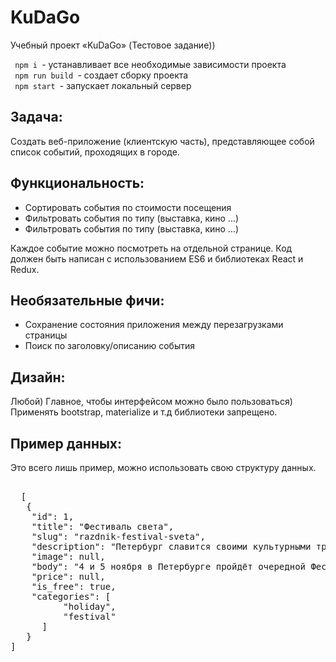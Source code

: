 # KuDaGo
Учебный проект «KuDaGo» (Тестовое задание))

<div><code> npm i </code>- устанавливает все необходимые зависимости проекта</div>
<div><code> npm run build </code>- создает сборку проекта</div>
<div><code> npm start </code>- запускает локальный сервер</div>

<h2>Задача:</h2>

<p> Создать веб-приложение (клиентскую часть), представляющее собой список событий, проходящих в городе. </p>

<h2>Функциональность:</h2>

<ul>
	<li>Сортировать события по стоимости посещения</li>
	<li>Фильтровать события по типу (выставка, кино ...)</li>
	<li>Фильтровать события по типу (выставка, кино ...)</li>
</ul>

<p>Каждое событие можно посмотреть на отдельной странице. Код должен быть написан с использованием ES6 и библиотеках React и Redux.</p>

<h2>Необязательные фичи:</h2>

<ul>
	<li>Сохранение состояния приложения между перезагрузками страницы</li>
	<li>Поиск по заголовку/описанию события</li>
</ul>

<h2>Дизайн:</h2>

<p>Любой) Главное, чтобы интерфейсом можно было пользоваться) Применять bootstrap, materialize и т.д библиотеки запрещено.</p>

<h2>Пример данных:</h2

<p>Это всего лишь пример, можно использовать свою структуру данных.<p/>

<pre> 
  [
   {
	"id": 1,
	"title": "Фестиваль света",
	"slug": "razdnik-festival-sveta",
	"description": "Петербург славится своими культурными традициями, и одна из них зарождается прямо на наших глазах — это Фестиваль света. Праздник проходит второй год подряд и привлекает тысячи зрителей. В этот раз темой стал юбилей Октябрьской революции.",
	"image": null,
	"body": "4 и 5 ноября в Петербурге пройдёт очередной Фестиваль света. На этот раз действо захватит сразу две площадки — Дворцовую площадь и Петроградскую набережную.\nНа фасады Зимнего дворца и Главного штаба будут транслировать 3D-представление с использованием технологии видеомэппинга, лазерных и пиротехнических эффектов. На стенах штаба зрители увидят спектакль о ключевых моментах 1917 года, причём здание будет принимать облик то Путиловского завода, то особняка Матильды Кшесинской, то Александринского театра. На Зимнем дворце тем временем появятся картины, воспевающие Петербург. Здесь будет всё, что дорого каждому горожанину: мосты, львы и сфинксы, дворы-колодцы, белые ночи и другие символы Северной столицы.\nВ этом году на Дворцовой площади впервые пройдёт конкурс мастеров видео-арта. Команды из Италии, России, Польши, Франции и Испании выберут и проиллюстрируют одну из песен о  Петербурге. Зрители смогут проголосовать за понравившуюся работу и выбрать лучший мультимедийный спектакль.\nШоу займёт весь вечер с 19:00 до 23:00, старт каждые 15 минут. Увидеть это впечатляющее действо можно абсолютно бесплатно.\nКроме светового представления на Дворцовой устроят и шоу реконструкторов. Будет несколько площадок, где воссоздадут разные моменты из истории России.\nВторая площадка фестиваля расположится в месте, которое сейчас ассоциируется с революционными событиями 1917 года. Главным участником действа станет легендарный крейсер «Аврора». Видеопроекции будут транслироваться прямо на корабль, и перед зрителями оживёт его история, неразрывно связанная с судьбой государства. Шоу будет идти два дня с 19:00 до 22:00.\nДо этого все желающие смогут стать зрителями конкурса  «Смотр строя и песни». Он начнётся 4 ноября в 15:00. В воскресенье в дневное время рядом с  «Авророй»  устроят интерактивную зону, проведут викторины и конкурсы, организуют экскурсии по местам революционных событий.\nФестиваль света устраивают в Северной столице в четвёртый раз. В марте этого года площадкой стал стадион «Санкт-Петербург», за который проголосовало большинство горожан.  Прошлой осенью перед зрителями пронеслись история, мифы и легенды Петербурга, ожившие на стенах Исаакиевского собора. А стартовал фестиваль в апреле 2016 года на площади Островского.",
	"price": null,
	"is_free": true,
	"categories": [
	      "holiday",
	      "festival"
	  ]
   }
]
</pre>
